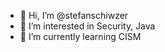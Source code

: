 - 👋 Hi, I’m @stefanschiwzer
- 👀 I’m interested in Security, Java
- 🌱 I’m currently learning CISM


<!---
stefanschiwzer/stefanschiwzer is a ✨ special ✨ repository because its `README.md` (this file) appears on your GitHub profile.
You can click the Preview link to take a look at your changes.
--->
